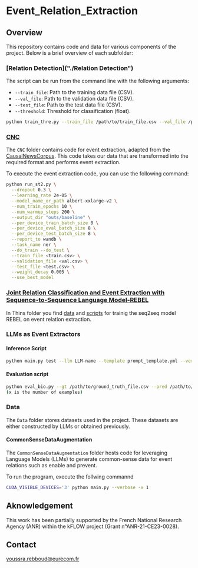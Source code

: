 # Event_Relation_Extraction

## Overview

This repository contains code and data for various components of the project. Below is a brief overview of each subfolder:
###  [Relation Detection]("./Relation Detection")
The script can be run from the command line with the following arguments:

- `--train_file`: Path to the training data file (CSV).
- `--val_file`: Path to the validation data file (CSV).
- `--test_file`: Path to the test data file (CSV).
- `--threshold`: Threshold for classification (float).

```bash
python train_thre.py --train_file /path/to/train_file.csv --val_file /path/to/val_file.csv --test_file /path/to/test_file.csv --threshold 0.8

```

### [CNC](./CNC/)

The `CNC` folder contains code for event extraction, adapted from the [CausalNewsCorpus](https://github.com/tanfiona/CausalNewsCorpus/tree/master). This code takes our data that are transformed into the required format and performs event extraction.

To execute the event extraction code, you can use the following command:

```bash
python run_st2.py \
  --dropout 0.3 \
  --learning_rate 2e-05 \
  --model_name_or_path albert-xxlarge-v2 \
  --num_train_epochs 10 \
  --num_warmup_steps 200 \
  --output_dir "outs/baseline" \
  --per_device_train_batch_size 8 \
  --per_device_eval_batch_size 8 \
  --per_device_test_batch_size 8 \
  --report_to wandb \
  --task_name ner \
  --do_train --do_test \
  --train_file <train.csv> \
  --validation_file <val.csv> \
  --test_file <test.csv> \
  --weight_decay 0.005 \
  --use_best_model
```
### [Joint Relation Classification and Event Extraction with Sequence-to-Sequence Language Model-REBEL](./REBEL_Joined_RelationClassification_and_EventExtraction/)
In Thins folder you find [data](./REBEL_Joined_RelationClassification_and_EventExtraction/data/) and [scripts](./REBEL_Joined_RelationClassification_and_EventExtraction/src/) for trainig the seq2seq model REBEL on event relation extraction.

### LLMs as Event Extractors 

#### Inference Script

```bash
python main.py test --llm LLM-name --template prompt_template.yml --verbose --num_examples 2 --news_dataset examples-dataset --test_dataset ground-truth-dataset  --output prediction-dataset

```
#### Evaluation script 
```bash
python eval_bio.py --gt /path/to/ground_truth_file.csv --pred /path/to/prediction_file.csv
(x is the number of examples)
``` 


###  Data

The `Data` folder stores datasets used in the project. These datasets are either constructed by LLMs or obtained previously.
#### CommonSenseDataAugmentation

The `CommonSenseDataAugmentation` folder hosts code for leveraging Language Models (LLMs) to generate common-sense data for event relations such as enable and prevent.

To run the program, execute the follwing commannd 
```bash
CUDA_VISIBLE_DEVICES='3' python main.py --verbose -x 1
```


## Aknowledgement 
This work has been partially supported by the French National Research Agency (ANR) within the kFLOW project (Grant n°ANR-21-CE23-0028).

## Contact 
youssra.rebboud@eurecom.fr




